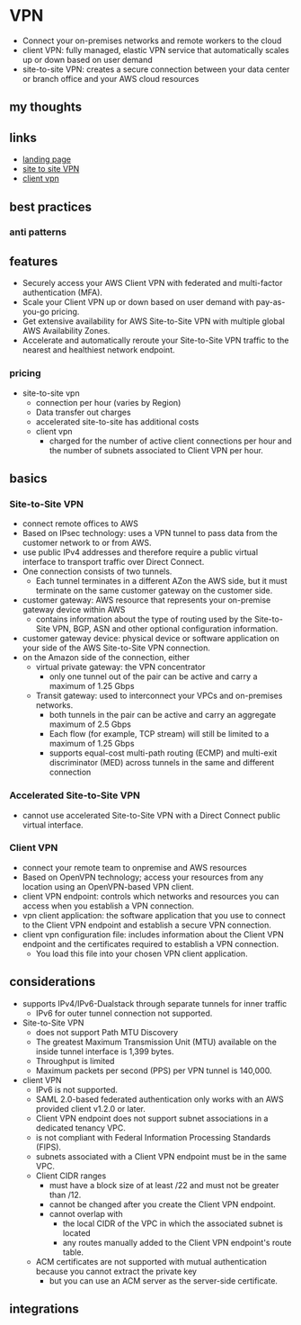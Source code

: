 # VPN

- Connect your on-premises networks and remote workers to the cloud
- client VPN: fully managed, elastic VPN service that automatically scales up or down based on user demand
- site-to-site VPN: creates a secure connection between your data center or branch office and your AWS cloud resources

## my thoughts

## links

- [landing page](https://aws.amazon.com/vpn/?did=ap_card&trk=ap_card)
- [site to site VPN](https://docs.aws.amazon.com/vpn/latest/s2svpn/VPC_VPN.html)
- [client vpn](https://docs.aws.amazon.com/vpn/latest/clientvpn-admin/what-is.html)

## best practices

### anti patterns

## features

- Securely access your AWS Client VPN with federated and multi-factor authentication (MFA).
- Scale your Client VPN up or down based on user demand with pay-as-you-go pricing.
- Get extensive availability for AWS Site-to-Site VPN with multiple global AWS Availability Zones.
- Accelerate and automatically reroute your Site-to-Site VPN traffic to the nearest and healthiest network endpoint.

### pricing

- site-to-site vpn
  - connection per hour (varies by Region)
  - Data transfer out charges
  - accelerated site-to-site has additional costs
  - client vpn
    - charged for the number of active client connections per hour and the number of subnets associated to Client VPN per hour.

## basics

### Site-to-Site VPN

- connect remote offices to AWS
- Based on IPsec technology: uses a VPN tunnel to pass data from the customer network to or from AWS.
- use public IPv4 addresses and therefore require a public virtual interface to transport traffic over Direct Connect.
- One connection consists of two tunnels.
  - Each tunnel terminates in a different AZon the AWS side, but it must terminate on the same customer gateway on the customer side.
- customer gateway: AWS resource that represents your on-premise gateway device within AWS
  - contains information about the type of routing used by the Site-to-Site VPN, BGP, ASN and other optional configuration information.
- customer gateway device: physical device or software application on your side of the AWS Site-to-Site VPN connection.
- on the Amazon side of the connection, either
  - virtual private gateway: the VPN concentrator
    - only one tunnel out of the pair can be active and carry a maximum of 1.25 Gbps
  - Transit gateway: used to interconnect your VPCs and on-premises networks.
    - both tunnels in the pair can be active and carry an aggregate maximum of 2.5 Gbps
    - Each flow (for example, TCP stream) will still be limited to a maximum of 1.25 Gbps
    - supports equal-cost multi-path routing (ECMP) and multi-exit discriminator (MED) across tunnels in the same and different connection

### Accelerated Site-to-Site VPN

- cannot use accelerated Site-to-Site VPN with a Direct Connect public virtual interface.

### Client VPN

- connect your remote team to onpremise and AWS resources
- Based on OpenVPN technology; access your resources from any location using an OpenVPN-based VPN client.
- client VPN endpoint: controls which networks and resources you can access when you establish a VPN connection.
- vpn client application: the software application that you use to connect to the Client VPN endpoint and establish a secure VPN connection.
- client vpn configuration file: includes information about the Client VPN endpoint and the certificates required to establish a VPN connection.
  - You load this file into your chosen VPN client application.

## considerations

- supports IPv4/IPv6-Dualstack through separate tunnels for inner traffic
  - IPv6 for outer tunnel connection not supported.
- Site-to-Site VPN
  - does not support Path MTU Discovery
  - The greatest Maximum Transmission Unit (MTU) available on the inside tunnel interface is 1,399 bytes.
  - Throughput is limited
  - Maximum packets per second (PPS) per VPN tunnel is 140,000.
- client VPN
  - IPv6 is not supported.
  - SAML 2.0-based federated authentication only works with an AWS provided client v1.2.0 or later.
  - Client VPN endpoint does not support subnet associations in a dedicated tenancy VPC.
  - is not compliant with Federal Information Processing Standards (FIPS).
  - subnets associated with a Client VPN endpoint must be in the same VPC.
  - Client CIDR ranges
    - must have a block size of at least /22 and must not be greater than /12.
    - cannot be changed after you create the Client VPN endpoint.
    - cannot overlap with
      - the local CIDR of the VPC in which the associated subnet is located
      - any routes manually added to the Client VPN endpoint's route table.
  - ACM certificates are not supported with mutual authentication because you cannot extract the private key
    - but you can use an ACM server as the server-side certificate.

## integrations
